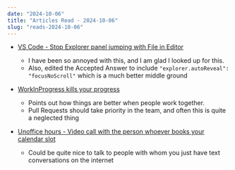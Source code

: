 ```yaml
---
date: "2024-10-06"
title: "Articles Read - 2024-10-06"
slug: "reads-2024-10-06"
---
```




* [VS Code - Stop Explorer panel jumping with File in Editor ][1]
  * I have been so annoyed with this, and I am glad I looked up for this.
  * Also, edited the Accepted Answer to include `"explorer.autoReveal": "focusNoScroll"` which is a much better middle ground
* [WorkInProgress kills your progress][2]
  * Points out how things are better when people work together.
  * Pull Requests should take priority in the team, and often this is quite a neglected thing
* [Unoffice hours - Video call with the person whoever books your calendar slot][3]
  * Could be quite nice to talk to people with whom you just have text conversations on the internet



  [1]: https://stackoverflow.com/a/41066250/979772
  [2]: https://swizec.com/blog/workinprogress-kills-your-progress/
  [3]: https://interconnected.org/home/2020/09/24/unoffice_hours

